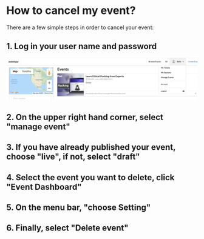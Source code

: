 # How to cancel my event? 


There are a few simple steps in order to cancel your event: 


## 1. Log in your user name and password


![Alt-text](cancellations/image/Deleting-event-1.png)



## 2. On the upper right hand corner, select "manage event"



## 3. If you have already published your event, choose "live", if not, select "draft"



## 4. Select the event you want to delete, click "Event Dashboard"



## 5. On the menu bar, "choose Setting"



## 6. Finally, select "Delete event"
